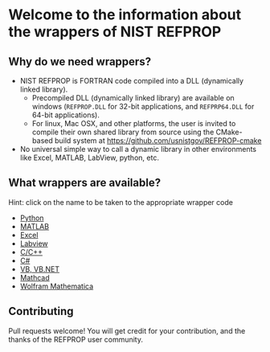 # Welcome to the information about the wrappers of NIST REFPROP

## Why do we need wrappers?

* NIST REFPROP is FORTRAN code compiled into a DLL (dynamically linked library).
    * Precompiled DLL (dynamically linked library) are available on windows (``REFPROP.DLL`` for 32-bit applications, and ``REFPRP64.DLL`` for 64-bit applications).  
    * For linux, Mac OSX, and other platforms, the user is invited to compile their own shared library from source using the CMake-based build system at https://github.com/usnistgov/REFPROP-cmake
* No universal simple way to call a dynamic library in other environments like Excel, MATLAB, LabView, python, etc.

## What wrappers are available?

Hint: click on the name to be taken to the appropriate wrapper code

* [Python](wrappers/python)
* [MATLAB](wrappers/MATLAB)
* [Excel](wrappers/Excel)
* [Labview](wrappers/Labview)
* [C/C++](wrappers/C_CPP)
* [C#](wrappers/Csharp)
* [VB, VB.NET](http://trc.nist.gov/refprop/LINKING/Linking.htm#NETApplications)
* [Mathcad](wrappers/Mathcad)
* [Wolfram Mathematica](wrappers/Mathematica)

## Contributing

Pull requests welcome!  You will get credit for your contribution, and the thanks of the REFPROP user community.

